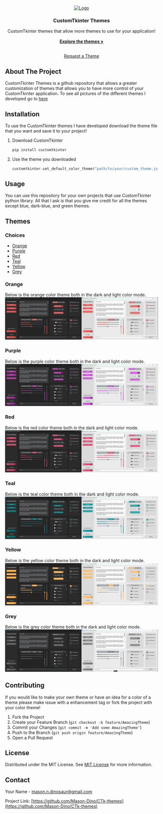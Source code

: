                          
<br/>
<div align="center">
<a href="https://github.com/ShaanCoding/ReadME-Generator">
<img src="https://source.unsplash.com/random/256x256" alt="Logo" width="80" height="80">
</a>
<h3 align="center">CustomTkinter Themes</h3>
<p align="center">
CustomTkinter themes that allow more themes to use for your application!
<br/>
<br/>
<a href="https://github.com/Mason-Dino/CTk-themes/tree/main/themes"><strong>Explore the themes »</strong></a>
<br/>
<br/>
  

<a href="https://github.com/Mason-Dino/CTk-themes/issues/new?labels=enhancement&template=feature-request---.md">Request a Theme</a>
</p>
</div>

 ## About The Project

CustomTkinter Themes is a github repository that allows a greater customization of themes that allows you to have more control of your CustomTkinter application. To see all pictures of the different themes I developed go to [here]()

 ## Installation

To use the CustomTkinter themes I have developed download the theme file that you want and save it to your project!

1. Download CustomTkinter
    ```sh
    pip install customtkinter
    ```
2. Use the theme you downloaded
   ```py
   customtkinter.set_default_color_theme("path/to/your/custom_theme.json")
   ```
 ## Usage

You can use this repository for your own projects that use CustomTkinter python library. All that I ask is that you give me credit for all the themes except blue, dark-blue, and green themes. 

## Themes
### Choices
- [Orange](https://github.com/Mason-Dino/CTk-themes?tab=readme-ov-file#orange)
- [Purple](https://github.com/Mason-Dino/CTk-themes?tab=readme-ov-file#purple)
- [Red](https://github.com/Mason-Dino/CTk-themes?tab=readme-ov-file#red)
- [Teal](https://github.com/Mason-Dino/CTk-themes?tab=readme-ov-file#teal)
- [Yellow](https://github.com/Mason-Dino/CTk-themes?tab=readme-ov-file#yellow)
- [Grey](https://github.com/Mason-Dino/CTk-themes?tab=readme-ov-file#grey)

### Orange
Below is the orange color theme both in the dark and light color mode.
<img src="pictures/orange.png">

### Purple
Below is the purple color theme both in the dark and light color mode.
<img src="pictures/purple.png">

### Red
Below is the red color theme both in the dark and light color mode.
<img src="pictures/red.png">

### Teal
Below is the teal color theme both in the dark and light color mode.
<img src="pictures/teal.png">

### Yellow
Below is the yellow color theme both in the dark and light color mode.
<img src="pictures/yellow.png">

### Grey
Below is the grey color theme both in the dark and light color mode.
<img src="pictures/grey.png">

 ## Contributing

If you would like to make your own theme or have an idea for a color of a theme please make issue with a enhancement tag or fork the project with your color theme!

1. Fork the Project
2. Create your Feature Branch (`git checkout -b feature/AmazingTheme`)
3. Commit your Changes (`git commit -m 'Add some AmazingTheme'`)
4. Push to the Branch (`git push origin feature/AmazingTheme`)
5. Open a Pull Request
 ## License

Distributed under the MIT License. See [MIT License](https://github.com/Mason-Dino/CTk-themes/blob/main/LICENSE) for more information.
 ## Contact

Your Name - mason.n.dinosaur@gmail.com

Project Link: [https://github.com/Mason-Dino/CTk-themes](https://github.com/Mason-Dino/CTk-themes)
